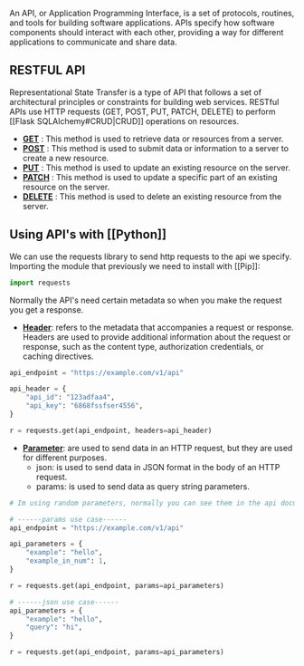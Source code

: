 An API, or Application Programming Interface, is a set of protocols, routines, and tools for building software applications. APIs specify how software components should interact with each other, providing a way for different applications to communicate and share data.

## RESTFUL API
Representational State Transfer is a type of API that follows a set of architectural principles or constraints for building web services. RESTful APIs use HTTP requests (GET, POST, PUT, PATCH, DELETE) to perform [[Flask SQLAlchemy#CRUD|CRUD]] operations on resources.
- <u><b>GET</b></u> : This method is used to retrieve data or resources from a server.
- <u><b>POST</b></u> : This method is used to submit data or information to a server to create a new resource.
- <u><b>PUT</b></u> : This method is used to update an existing resource on the server.
- <u><b>PATCH</b></u> : This method is used to update a specific part of an existing resource on the server.
- <u><b>DELETE</b></u> : This method is used to delete an existing resource from the server.


## Using API's with [[Python]]

We can use the requests library to send http requests to the api we specify.
Importing the module that previously we need to install with [[Pip]]:
```python
import requests
```

Normally the API's need certain metadata so when you make the request you get a response.
- <u><b>Header</b></u>: refers to the metadata that accompanies a request or response. Headers are used to provide additional information about the request or response, such as the content type, authorization credentials, or caching directives.
```python
api_endpoint = "https://example.com/v1/api"

api_header = {
	"api_id": "123adfaa4",
	"api_key": "6868fssfser4556",
}

r = requests.get(api_endpoint, headers=api_header)
```

- <u><b>Parameter</b></u>: are used to send data in an HTTP request, but they are used for different purposes.
	- json: is used to send data in JSON format in the body of an HTTP request.
	- params: is used to send data as query string parameters.
```python
# Im using random parameters, normally you can see them in the api documentation what are the required ones and the optional ones.

# ------params use case------
api_endpoint = "https://example.com/v1/api"

api_parameters = {
	"example": "hello",
	"example_in_num": 1,				  
}

r = requests.get(api_endpoint, params=api_parameters)

# ------json use case------
api_parameters = {
	"example": "hello",
	"query": "hi",			  
}

r = requests.get(api_endpoint, params=api_parameters)
```